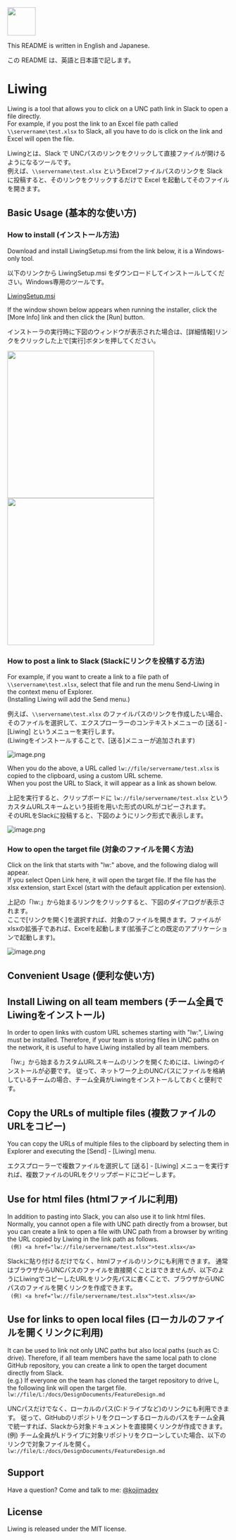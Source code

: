 <img src="src/Resouces/LiwingIcon.png" width="64">

This README is written in English and Japanese.

この README は、英語と日本語で記します。

# Liwing
Liwing is a tool that allows you to click on a UNC path link in Slack to open a file directly.  
For example, if you post the link to an Excel file path called `\\servername\test.xlsx` to Slack, all you have to do is click on the link and Excel will open the file.

Liwingとは、Slack で UNCパスのリンクをクリックして直接ファイルが開けるようになるツールです。  
例えば、`\\servername\test.xlsx` というExcelファイルパスのリンクを Slack に投稿すると、そのリンクをクリックするだけで Excel を起動してそのファイルを開きます。


## Basic Usage (基本的な使い方)

### How to install (インストール方法)
Download and install LiwingSetup.msi from the link below, it is a Windows-only tool.  

以下のリンクから LiwingSetup.msi をダウンロードしてインストールしてください。Windows専用のツールです。 

[LiwingSetup.msi](https://github.com/kojimadev/Liwing/raw/master/src/ReleaseProduct/LiwingSetup.msi)

If the window shown below appears when running the installer, click the [More Info] link and then click the [Run] button.

インストーラの実行時に下図のウィンドウが表示された場合は、[詳細情報]リンクをクリックした上で[実行]ボタンを押してください。

<img src="Images/install1.png" width="333"> <img src="Images/install2.png" width="333">

### How to post a link to Slack (Slackにリンクを投稿する方法)
For example, if you want to create a link to a file path of  `\\servername\test.xlsx`, select that file and run the menu Send-Liwing in the context menu of Explorer.  
(Installing Liwing will add the Send menu.)

例えば、`\\servername\test.xlsx` のファイルパスのリンクを作成したい場合、そのファイルを選択して、エクスプローラーのコンテキストメニューの [送る] - [Liwing] というメニューを実行します。  
(Liwingをインストールすることで、[送る]メニューが追加されます)  

![image.png](Images/SendToMenu.png)  

When you do the above, a URL called `lw://file/servername/test.xlsx` is copied to the clipboard, using a custom URL scheme.  
When you post the URL to Slack, it will appear as a link as shown below.

上記を実行すると、クリップボードに `lw://file/servername/test.xlsx` というカスタムURLスキームという技術を用いた形式のURLがコピーされます。  
そのURLをSlackに投稿すると、下図のようにリンク形式で表示します。

![image.png](Images/SlackPost.png)

### How to open the target file (対象のファイルを開く方法)
Click on the link that starts with "lw:" above, and the following dialog will appear.  
If you select Open Link here, it will open the target file. If the file has the xlsx extension, start Excel (start with the default application per extension).  

上記の「lw:」から始まるリンクをクリックすると、下図のダイアログが表示されます。  
ここで[リンクを開く]を選択すれば、対象のファイルを開きます。ファイルがxlsxの拡張子であれば、Excelを起動します(拡張子ごとの既定のアプリケーションで起動します)。  

![image.png](Images/OpenFile.png)

## Convenient Usage (便利な使い方)

## Install Liwing on all team members (チーム全員でLiwingをインストール)
In order to open links with custom URL schemes starting with "lw:", Liwing must be installed.
Therefore, if your team is storing files in UNC paths on the network, it is useful to have Liwing installed by all team members.

「lw:」から始まるカスタムURLスキームのリンクを開くためには、Liwingのインストールが必要です。
従って、ネットワーク上のUNCパスにファイルを格納しているチームの場合、チーム全員がLiwingをインストールしておくと便利です。

## Copy the URLs of multiple files (複数ファイルのURLをコピー)
You can copy the URLs of multiple files to the clipboard by selecting them in Explorer and executing the [Send] - [Liwing] menu.

エクスプローラーで複数ファイルを選択して [送る] - [Liwing] メニューを実行すれば、複数ファイルのURLをクリップボードにコピーします。

## Use for html files (htmlファイルに利用)
In addition to pasting into Slack, you can also use it to link html files.
Normally, you cannot open a file with UNC path directly from a browser, but you can create a link to open a file with UNC path from a browser by writing the URL copied by Liwing in the link path as follows.  
` (例) <a href="lw://file/servername/test.xlsx">test.xlsx</a>`

Slackに貼り付けるだけでなく、htmlファイルのリンクにも利用できます。
通常はブラウザからUNCパスのファイルを直接開くことはできませんが、以下のようにLiwingでコピーしたURLをリンク先パスに書くことで、ブラウザからUNCパスのファイルを開くリンクを作成できます。  
` (例) <a href="lw://file/servername/test.xlsx">test.xlsx</a>`

## Use for links to open local files (ローカルのファイルを開くリンクに利用)
It can be used to link not only UNC paths but also local paths (such as C: drive).
Therefore, if all team members have the same local path to clone GitHub repository, you can create a link to open the target document directly from Slack.  
(e.g.) If everyone on the team has cloned the target repository to drive L, the following link will open the target file.  
`lw://file/L:/docs/DesignDocuments/FeatureDesign.md`

UNCパスだけでなく、ローカルのパス(C:ドライブなど)のリンクにも利用できます。
従って、GitHubのリポジトリをクローンするローカルのパスをチーム全員で統一すれば、Slackから対象ドキュメントを直接開くリンクが作成できます。  
(例) チーム全員がLドライブに対象リポジトリをクローンしていた場合、以下のリンクで対象ファイルを開く。  
`lw://file/L:/docs/DesignDocuments/FeatureDesign.md`

## Support
Have a question? Come and talk to me: [@kojimadev](https://twitter.com/kojimadev)

## License
Liwing is released under the MIT license.

